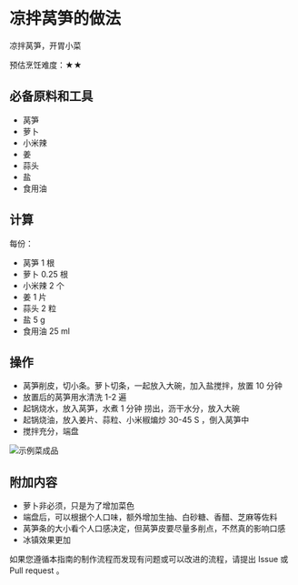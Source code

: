 # 凉拌莴笋的做法

凉拌莴笋，开胃小菜

预估烹饪难度：★★

## 必备原料和工具

* 莴笋
* 萝卜
* 小米辣
* 姜
* 蒜头
* 盐
* 食用油

## 计算

每份：

* 莴笋 1 根
* 萝卜 0.25 根
* 小米辣 2 个
* 姜 1 片
* 蒜头 2 粒
* 盐 5 g
* 食用油 25 ml

## 操作

* 莴笋削皮，切小条。萝卜切条，一起放入大碗，加入盐搅拌，放置 10 分钟
* 放置后的莴笋用水清洗 1-2 遍
* 起锅烧水，放入莴笋，水煮 1 分钟 捞出，沥干水分，放入大碗
* 起锅烧油，放入姜片、蒜粒、小米椒煸炒 30-45 S ，倒入莴笋中
* 搅拌充分，端盘

![示例菜成品](IMG-20240913214335874.jpeg)

## 附加内容

* 萝卜非必须，只是为了增加菜色
* 端盘后，可以根据个人口味，额外增加生抽、白砂糖、香醋、芝麻等佐料
* 莴笋条的大小看个人口感决定，但莴笋皮要尽量多削点，不然真的影响口感
* 冰镇效果更加

如果您遵循本指南的制作流程而发现有问题或可以改进的流程，请提出 Issue 或 Pull request 。
